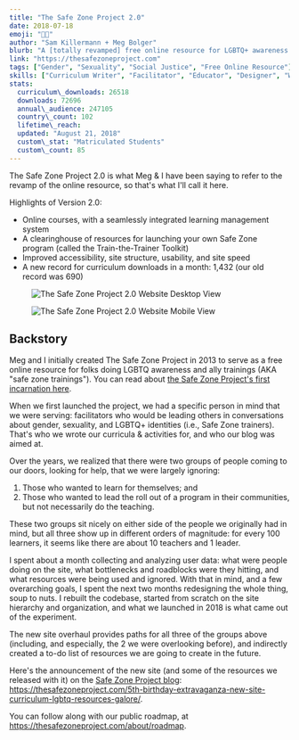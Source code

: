 ```yaml
---
title: "The Safe Zone Project 2.0"
date: 2018-07-18
emoji: "🏳️‍🌈"
author: "Sam Killermann + Meg Bolger"
blurb: "A [totally revamped] free online resource for LGBTQ+ awareness and allyship training workshops"
link: "https://thesafezoneproject.com"
tags: ["Gender", "Sexuality", "Social Justice", "Free Online Resource"]
skills: ["Curriculum Writer", "Facilitator", "Educator", "Designer", "Website Developer"]
stats:
  curriculum\_downloads: 26518
  downloads: 72696
  annual\_audience: 247105
  country\_count: 102
  lifetime\_reach:
  updated: "August 21, 2018"
  custom\_stat: "Matriculated Students"
  custom\_count: 85
---
```


The Safe Zone Project 2.0 is what Meg &amp; I have been saying to refer to the revamp of the online resource, so that's what I'll call it here.

Highlights of Version 2.0:

- Online courses, with a seamlessly integrated learning management system
- A clearinghouse of resources for launching your own Safe Zone program (called the Train-the-Trainer Toolkit)
- Improved accessibility, site structure, usability, and site speed
- A new record for curriculum downloads in a month: 1,432 (our old record was 690)

<figure class="work--sample desktop"><img title="The Safe Zone Project 2.0 Website Desktop View" src="/img/work/2018-safe-zone-project-desktop.jpg" class="full-width"></figure>

<figure class="work--sample mobile"><img title="The Safe Zone Project 2.0 Website Mobile View"src="/img/work/2018-safe-zone-project-mobile.jpg" class="full-width"></figure>


## Backstory

Meg and I initially created The Safe Zone Project in 2013 to serve as a free online resource for folks doing LGBTQ awareness and ally trainings (AKA "safe zone trainings"). You can read about <a href="https://samuelkillermann.com/work/safe-zone-project/" title="the Safe Zone Project's first incarnation here">the Safe Zone Project's first incarnation here</a>.

When we first launched the project, we had a specific person in mind that we were serving: facilitators who would be leading others in conversations about gender, sexuality, and LGBTQ+ identities (i.e., Safe Zone trainers). That's who we wrote our curricula &amp; activities for, and who our blog was aimed at.

Over the years, we realized that there were two groups of people coming to our doors, looking for help, that we were largely ignoring:

1. Those who wanted to learn for themselves; and
2. Those who wanted to lead the roll out of a program in their communities, but not necessarily do the teaching.

These two groups sit nicely on either side of the people we originally had in mind, but all three show up in different orders of magnitude: for every 100 learners, it seems like there are about 10 teachers and 1 leader.

I spent about a month collecting and analyzing user data: what were people doing on the site, what bottlenecks and roadblocks were they hitting, and what resources were being used and ignored. With that in mind, and a few overarching goals, I spent the next two months redesigning the whole thing, soup to nuts. I rebuilt the codebase, started from scratch on the site hierarchy and organization, and what we launched in 2018 is what came out of the experiment.

The new site overhaul provides paths for all three of the groups above (including, and especially, the 2 we were overlooking before), and indirectly created a to-do list of resources we are going to create in the future.

Here's the announcement of the new site (and some of the resources we released with it) on the <a href="https://thesafezoneproject.com/blog" title="Safe Zone Project blog">Safe Zone Project blog</a>: <a href="https://thesafezoneproject.com/5th-birthday-extravaganza-new-site-curriculum-lgbtq-resources-galore/" title="Safe Zone Project 5th Birthday Announcement">https://thesafezoneproject.com/5th-birthday-extravaganza-new-site-curriculum-lgbtq-resources-galore/</a>.

You can follow along with our public roadmap, at <a href="https://thesafezoneproject.com/about/roadmap" title="Safe Zone Project Roadmap">https://thesafezoneproject.com/about/roadmap</a>.